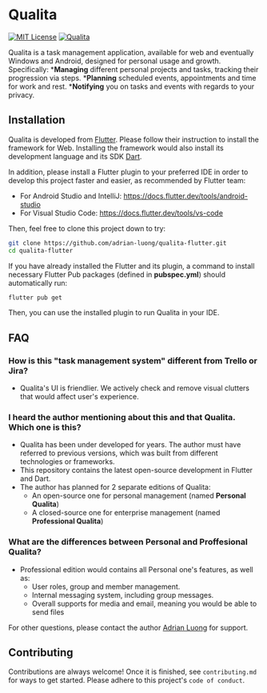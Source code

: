 # Qualita

[![MIT License](https://img.shields.io/badge/License-MIT-green.svg)](https://choosealicense.com/licenses/mit/) [![Qualita](https://img.shields.io/badge/Versison-1.0.0-blue)](https://github.com/adrian-luong/qualita-flutter)

Qualita is a task management application, available for web and eventually Windows and Android, designed for personal usage and growth. Specifically:
    ***Managing** different personal projects and tasks, tracking their progression via steps.
    ***Planning** scheduled events, appointments and time for work and rest.
    ***Notifying** you on tasks and events with regards to your privacy.

## Installation

Qualita is developed from [Flutter](https://docs.flutter.dev/get-started/install).
Please follow their instruction to install the framework for Web.
Installing the framework would also install its development language and its SDK [Dart](https://dart.dev/get-dart).

In addition, please install a Flutter plugin to your preferred IDE in order to develop this project faster and easier, as recommended by Flutter team:

- For Android Studio and IntelliJ: <https://docs.flutter.dev/tools/android-studio>
- For Visual Studio Code: <https://docs.flutter.dev/tools/vs-code>

Then, feel free to clone this project down to try:

```bash
git clone https://github.com/adrian-luong/qualita-flutter.git
cd qualita-flutter
```

If you have already installed the Flutter and its plugin, a command to install necessary Flutter Pub packages (defined in **pubspec.yml**) should automatically run:

```bash
flutter pub get
```

Then, you can use the installed plugin to run Qualita in your IDE.

## FAQ

### How is this "task management system" different from Trello or Jira?

- Qualita's UI is friendlier. We actively check and remove visual clutters that would affect user's experience.

### I heard the author mentioning about this and that Qualita. Which one is this?

- Qualita has been under developed for years. The author must have referred to previous versions, which was built from different technologies or frameworks.
- This repository contains the latest open-source development in Flutter and Dart.
- The author has planned for 2 separate editions of Qualita:
  - An open-source one for personal management (named **Personal Qualita**)
  - A closed-source one for enterprise management (named **Professional Qualita**)

### What are the differences between Personal and Proffesional Qualita?

- Professional edition would contains all Personal one's features, as well as:
  - User roles, group and member management.
  - Internal messaging system, including group messages.
  - Overall supports for media and email, meaning you would be able to send files

For other questions, please contact the author [Adrian Luong](https://www.github.com/adrian-luong) for support.

## Contributing

Contributions are always welcome!
Once it is finished, see `contributing.md` for ways to get started.
Please adhere to this project's `code of conduct`.
